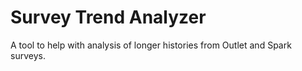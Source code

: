 # Survey Trend Analyzer

A tool to help with analysis of longer histories from Outlet and Spark surveys.
